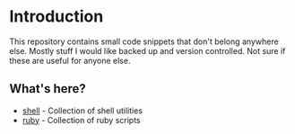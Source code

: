# Introduction
This repository contains small code snippets that don't belong anywhere else.
Mostly stuff I would like backed up and version controlled. Not sure if these
are useful for anyone else.

## What's here?
 * [shell](http://github.com/bmatheny/code-snippets/tree/master/shell/) - Collection of shell utilities
 * [ruby](http://github.com/bmatheny/code-snippets/tree/master/ruby/) - Collection of ruby scripts
